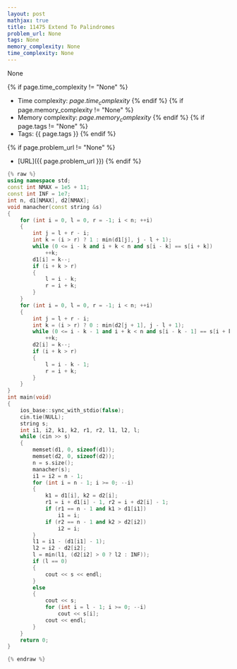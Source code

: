 ```yaml
---
layout: post
mathjax: true
title: 11475 Extend To Palindromes
problem_url: None
tags: None
memory_complexity: None
time_complexity: None
---
```


None


{% if page.time_complexity != "None" %}
- Time complexity: ${{ page.time_complexity }}$
{% endif %}
{% if page.memory_complexity != "None" %}
- Memory complexity: ${{ page.memory_complexity }}$
{% endif %}
{% if page.tags != "None" %}
- Tags: {{ page.tags }}
{% endif %}

{% if page.problem_url != "None" %}
- [URL]({{ page.problem_url }})
{% endif %}

```cpp
{% raw %}
using namespace std;
const int NMAX = 1e5 + 11;
const int INF = 1e7;
int n, d1[NMAX], d2[NMAX];
void manacher(const string &s)
{
    for (int i = 0, l = 0, r = -1; i < n; ++i)
    {
        int j = l + r - i;
        int k = (i > r) ? 1 : min(d1[j], j - l + 1);
        while (0 <= i - k and i + k < n and s[i - k] == s[i + k])
            ++k;
        d1[i] = k--;
        if (i + k > r)
        {
            l = i - k;
            r = i + k;
        }
    }
    for (int i = 0, l = 0, r = -1; i < n; ++i)
    {
        int j = l + r - i;
        int k = (i > r) ? 0 : min(d2[j + 1], j - l + 1);
        while (0 <= i - k - 1 and i + k < n and s[i - k - 1] == s[i + k])
            ++k;
        d2[i] = k--;
        if (i + k > r)
        {
            l = i - k - 1;
            r = i + k;
        }
    }
}
int main(void)
{
    ios_base::sync_with_stdio(false);
    cin.tie(NULL);
    string s;
    int i1, i2, k1, k2, r1, r2, l1, l2, l;
    while (cin >> s)
    {
        memset(d1, 0, sizeof(d1));
        memset(d2, 0, sizeof(d2));
        n = s.size();
        manacher(s);
        i1 = i2 = n - 1;
        for (int i = n - 1; i >= 0; --i)
        {
            k1 = d1[i], k2 = d2[i];
            r1 = i + d1[i] - 1, r2 = i + d2[i] - 1;
            if (r1 == n - 1 and k1 > d1[i1])
                i1 = i;
            if (r2 == n - 1 and k2 > d2[i2])
                i2 = i;
        }
        l1 = i1 - (d1[i1] - 1);
        l2 = i2 - d2[i2];
        l = min(l1, (d2[i2] > 0 ? l2 : INF));
        if (l == 0)
        {
            cout << s << endl;
        }
        else
        {
            cout << s;
            for (int i = l - 1; i >= 0; --i)
                cout << s[i];
            cout << endl;
        }
    }
    return 0;
}

{% endraw %}
```